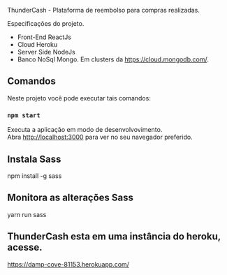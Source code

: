 ThunderCash - Plataforma de reembolso para compras realizadas.

Especificações do projeto.

- Front-End ReactJs
- Cloud Heroku
- Server Side NodeJs
- Banco NoSql Mongo. Em clusters da https://cloud.mongodb.com/.

## Comandos

Neste projeto você pode executar tais comandos:

### `npm start`

Executa a aplicação em modo de desenvolvovimento.<br />
Abra [http://localhost:3000](http://localhost:3000) para ver no seu navegador preferido.

## Instala Sass

npm install -g sass

## Monitora as alterações Sass

yarn run sass

## ThunderCash esta em uma instância do heroku, acesse.

https://damp-cove-81153.herokuapp.com/
